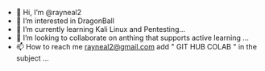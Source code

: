 - 👋 Hi, I’m @rayneal2
- 👀 I’m interested in DragonBall 
- 🌱 I’m currently learning Kali Linux and Pentesting...
- 💞️ I’m looking to collaborate on anthing that supports active learning ...
- 📫 How to reach me rayneal2@gmail.com add " GIT HUB COLAB " in the subject ...

<!---
rayneal2/rayneal2 is a ✨ special ✨ repository because its `README.md` (this file) appears on your GitHub profile.
You can click the Preview link to take a look at your changes.
--->
